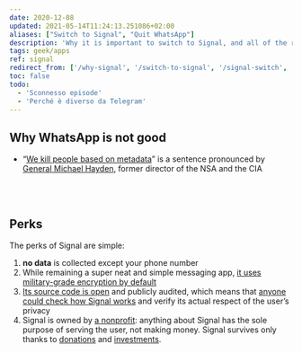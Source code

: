 ```yaml
---
date: 2020-12-08
updated: 2021-05-14T11:24:13.251086+02:00
aliases: ["Switch to Signal", "Quit WhatsApp"]
description: 'Why it is important to switch to Signal, and all of the reasons why it is an ethical choice and not a merely technical one'
tags: geek/apps
ref: signal
redirect_from: ['/why-signal', '/switch-to-signal', '/signal-switch', '/switch-signal', '/quit-whatsapp', '/bye-whatsapp']
toc: false
todo:
  - 'Sconnesso episode'
  - 'Perché è diverso da Telegram'
---
```

## Why WhatsApp is not good

- <q cite='https://www.justsecurity.org/10318/video-clip-director-nsa-cia-we-kill-people-based-metadata/'><a href="https://www.justsecurity.org/10318/video-clip-director-nsa-cia-we-kill-people-based-metadata/" target="_blank" title="We kill people based on metadata">We kill people based on metadata</a></q> is a sentence pronounced by [General Michael Hayden], former director of the NSA and the CIA

<br>
<br>

## Perks

The perks of Signal are simple:

1. **no data** is collected except your phone number
2. While remaining a super neat and simple messaging app, <u>it uses military-grade encryption by default</u>
3. [Its source code is open][GitHub] and publicly audited, which means that <u>anyone could check how Signal works</u> and verify its actual respect of the user’s privacy
4. Signal is owned by [a nonprofit](https://signalfoundation.org/ 'Signal Foundation'): anything about Signal has the sole purpose of serving the user, not making money. Signal survives only thanks to [donations] and [investments](https://www.wired.com/story/signal-foundation-whatsapp-brian-acton/ 'WhatsApp Co-Founder Puts $50M Into Signal To Supercharge Encrypted Messaging - WIRED').

[General Michael Hayden]: https://en.wikipedia.org/wiki/Michael_Hayden_(general) 'Michael Hayden (general) on Wikipedia'
[GitHub]: https://github.com/signalapp 'Signal apps and back-end source code on GitHub'
[donations]: https://signal.org/donate/ 'Donate to Signal'
